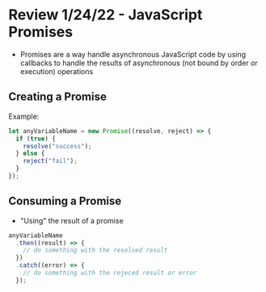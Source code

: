 # Review 1/24/22 - JavaScript Promises

- Promises are a way handle asynchronous JavaScript code by using callbacks to handle the results of asynchronous (not bound by order or execution) operations

## Creating a Promise

Example:

```js
let anyVariableName = new Promise((resolve, reject) => {
  if (true) {
    resolve("success");
  } else {
    reject("fail");
  }
});
```

## Consuming a Promise

- "Using" the result of a promise

```js
anyVariableName
  .then((result) => {
    // do something with the resolved result
  })
  .catch((error) => {
    // do something with the rejeced result or error
  });
```
